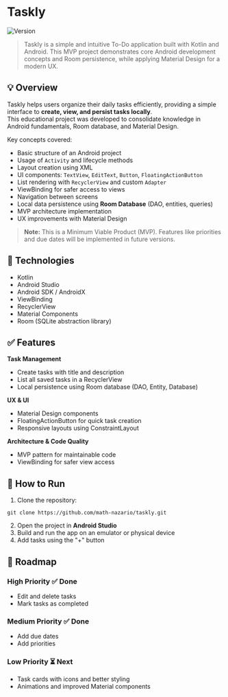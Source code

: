 # Taskly
![Version](https://img.shields.io/badge/version-v1.1.0-green)

> Taskly is a simple and intuitive To-Do application built with Kotlin and Android. This MVP project demonstrates core Android development concepts and Room persistence, while applying Material Design for a modern UX.

## 💡 Overview

Taskly helps users organize their daily tasks efficiently, providing a simple interface to **create, view, and persist tasks locally**.  
This educational project was developed to consolidate knowledge in Android fundamentals, Room database, and Material Design.

Key concepts covered:

- Basic structure of an Android project
- Usage of `Activity` and lifecycle methods
- Layout creation using XML
- UI components: `TextView`, `EditText`, `Button`, `FloatingActionButton`
- List rendering with `RecyclerView` and custom `Adapter`
- ViewBinding for safer access to views
- Navigation between screens
- Local data persistence using **Room Database** (DAO, entities, queries)
- MVP architecture implementation
- UX improvements with Material Design

> **Note:** This is a Minimum Viable Product (MVP). Features like priorities and due dates will be implemented in future versions.

## 🚀 Technologies

- Kotlin  
- Android Studio  
- Android SDK / AndroidX  
- ViewBinding  
- RecyclerView  
- Material Components  
- Room (SQLite abstraction library)  

## ✅ Features

**Task Management**  
- Create tasks with title and description  
- List all saved tasks in a RecyclerView  
- Local persistence using Room database (DAO, Entity, Database)  

**UX & UI**  
- Material Design components  
- FloatingActionButton for quick task creation  
- Responsive layouts using ConstraintLayout  

**Architecture & Code Quality**  
- MVP pattern for maintainable code  
- ViewBinding for safer view access  

## 🚀 How to Run
1. Clone the repository:
```
git clone https://github.com/math-nazario/taskly.git
```
2. Open the project in **Android Studio**
3. Build and run the app on an emulator or physical device
4. Add tasks using the "+" button

## 📝 Roadmap

### High Priority ✅ Done
- Edit and delete tasks  
- Mark tasks as completed  

### Medium Priority ✅ Done
- Add due dates  
- Add priorities  

### Low Priority ⏳ Next
- Task cards with icons and better styling  
- Animations and improved Material components
